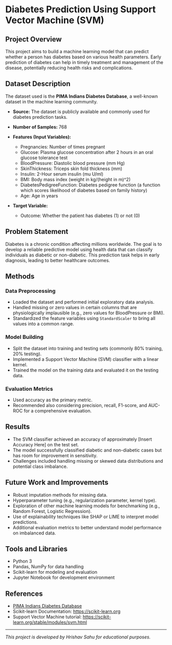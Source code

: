 # Diabetes Prediction Using Support Vector Machine (SVM)

## Project Overview
This project aims to build a machine learning model that can predict whether a person has diabetes based on various health parameters. Early prediction of diabetes can help in timely treatment and management of the disease, potentially reducing health risks and complications.

## Dataset Description
The dataset used is the **PIMA Indians Diabetes Database**, a well-known dataset in the machine learning community.

- **Source:** The dataset is publicly available and commonly used for diabetes prediction tasks.
- **Number of Samples:** 768
- **Features (Input Variables):**  
  - Pregnancies: Number of times pregnant  
  - Glucose: Plasma glucose concentration after 2 hours in an oral glucose tolerance test  
  - BloodPressure: Diastolic blood pressure (mm Hg)  
  - SkinThickness: Triceps skin fold thickness (mm)  
  - Insulin: 2-Hour serum insulin (mu U/ml)  
  - BMI: Body mass index (weight in kg/(height in m)^2)  
  - DiabetesPedigreeFunction: Diabetes pedigree function (a function which scores likelihood of diabetes based on family history)  
  - Age: Age in years  

- **Target Variable:**  
  - Outcome: Whether the patient has diabetes (1) or not (0)

## Problem Statement
Diabetes is a chronic condition affecting millions worldwide. The goal is to develop a reliable predictive model using health data that can classify individuals as diabetic or non-diabetic. This prediction task helps in early diagnosis, leading to better healthcare outcomes.

## Methods
### Data Preprocessing
- Loaded the dataset and performed initial exploratory data analysis.
- Handled missing or zero values in certain columns that are physiologically implausible (e.g., zero values for BloodPressure or BMI).
- Standardized the feature variables using `StandardScaler` to bring all values into a common range.

### Model Building
- Split the dataset into training and testing sets (commonly 80% training, 20% testing).
- Implemented a Support Vector Machine (SVM) classifier with a linear kernel.
- Trained the model on the training data and evaluated it on the testing data.

### Evaluation Metrics
- Used accuracy as the primary metric.
- Recommended also considering precision, recall, F1-score, and AUC-ROC for a comprehensive evaluation.

## Results
- The SVM classifier achieved an accuracy of approximately [Insert Accuracy Here] on the test set.
- The model successfully classified diabetic and non-diabetic cases but has room for improvement in sensitivity.
- Challenges included handling missing or skewed data distributions and potential class imbalance.

## Future Work and Improvements
- Robust imputation methods for missing data.
- Hyperparameter tuning (e.g., regularization parameter, kernel type).
- Exploration of other machine learning models for benchmarking (e.g., Random Forest, Logistic Regression).
- Use of explainability techniques like SHAP or LIME to interpret model predictions.
- Additional evaluation metrics to better understand model performance on imbalanced data.

## Tools and Libraries
- Python 3
- Pandas, NumPy for data handling
- Scikit-learn for modeling and evaluation
- Jupyter Notebook for development environment

## References
- [PIMA Indians Diabetes Database](https://www.kaggle.com/uciml/pima-indians-diabetes-database)
- Scikit-learn Documentation: https://scikit-learn.org
- Support Vector Machine tutorial: https://scikit-learn.org/stable/modules/svm.html

---

*This project is developed by Hrishav Sahu for educational purposes.*
